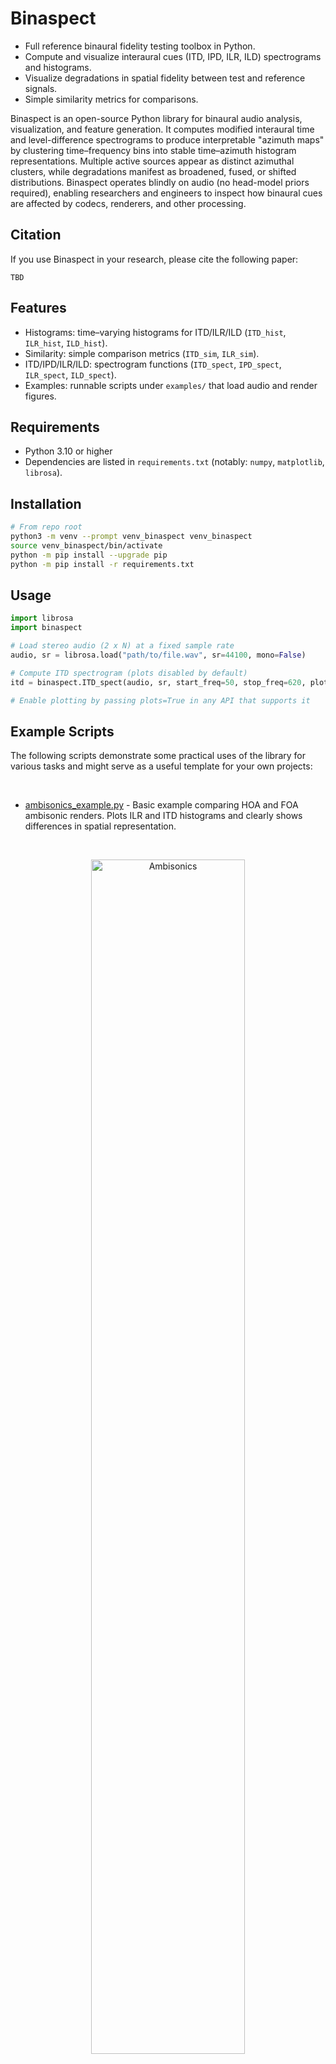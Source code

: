# Binaspect

- Full reference binaural fidelity testing toolbox in Python.
- Compute and visualize interaural cues (ITD, IPD, ILR, ILD) spectrograms and histograms.
- Visualize degradations in spatial fidelity between test and reference signals.
- Simple similarity metrics for comparisons.

Binaspect is an open-source Python library for binaural audio analysis, visualization, and feature generation. It computes modified interaural time and level-difference spectrograms to produce interpretable "azimuth maps" by clustering time–frequency bins into stable time–azimuth histogram representations. Multiple active sources appear as distinct azimuthal clusters, while degradations manifest as broadened, fused, or shifted distributions. Binaspect operates blindly on audio (no head-model priors required), enabling researchers and engineers to inspect how binaural cues are affected by codecs, renderers, and other processing.

## Citation
If you use Binaspect in your research, please cite the following paper:

```
TBD
```

## Features

- Histograms: time–varying histograms for ITD/ILR/ILD (`ITD_hist`, `ILR_hist`, `ILD_hist`).
- Similarity: simple comparison metrics (`ITD_sim`, `ILR_sim`).
- ITD/IPD/ILR/ILD: spectrogram functions (`ITD_spect`, `IPD_spect`, `ILR_spect`, `ILD_spect`).
- Examples: runnable scripts under `examples/` that load audio and render figures.

## Requirements

- Python 3.10 or higher
- Dependencies are listed in `requirements.txt` (notably: `numpy`, `matplotlib`, `librosa`).

## Installation

```bash
# From repo root
python3 -m venv --prompt venv_binaspect venv_binaspect
source venv_binaspect/bin/activate
python -m pip install --upgrade pip
python -m pip install -r requirements.txt
```

## Usage

```python
import librosa
import binaspect

# Load stereo audio (2 x N) at a fixed sample rate
audio, sr = librosa.load("path/to/file.wav", sr=44100, mono=False)

# Compute ITD spectrogram (plots disabled by default)
itd = binaspect.ITD_spect(audio, sr, start_freq=50, stop_freq=620, plots=False)

# Enable plotting by passing plots=True in any API that supports it
```

## Example Scripts
The following scripts demonstrate some practical uses of the library for various tasks and might serve as a useful template for your own projects:


<br>

- [ambisonics_example.py](examples/ambisonics_example.py) - Basic example comparing HOA and FOA ambisonic renders. Plots ILR and ITD histograms and clearly shows differences in spatial representation.

<br>

<p align="center">
    <img src="images/ambisonics.png" alt="Ambisonics" style="width:70%;" />
</p>

- Reference (HOA): [Download Audio](https://raw.githubusercontent.com/QxLabIreland/Binaspect/main/audio/ambisonic_examples/castanetsRev_dynamic_A0_A360_E30_HOA_REF_rendered.wav)
- Test (FOA): [Download Audio](https://raw.githubusercontent.com/QxLabIreland/Binaspect/main/audio/ambisonic_examples/castanetsRev_dynamic_A0_A360_E30_FOA_REF_rendered.wav)

---
<br>
 
- [codec_example.py](examples/codec_example.py) - Compares lossy codec effects on binaural cues using ILR and ITD histograms and similarity scores.

<br>

<p align="center">
    <img src="images/codec.png" alt="Codec" style="width:70%;" />
</p>

- Opus 512k: [Download Audio](https://raw.githubusercontent.com/QxLabIreland/Binaspect/main/audio/opus_examples/castanets360_opus512k.wav)
- Opus 128k: [Download Audio](https://raw.githubusercontent.com/QxLabIreland/Binaspect/main/audio/opus_examples/castanets360_opus128k.wav)
- Opus 32k: [Download Audio](https://raw.githubusercontent.com/QxLabIreland/Binaspect/main/audio/opus_examples/castanets360_opus32k.wav)

---

<br>

- [downmix_example.py](examples/downmix_example.py) - Examines binaural cue preservation in stereo downmixes from multichannel audio.

<br>

<p align="center">
    <img src="images/downmix.png" alt="Downmix" style="width:70%;" />
</p>

- Rendered 7.1: [Download Audio](https://raw.githubusercontent.com/QxLabIreland/Binaspect/main/audio/downmix_example/2_source_7_1.wav)
- Rendered 5.1: [Download Audio](https://raw.githubusercontent.com/QxLabIreland/Binaspect/main/audio/downmix_example/2_source_5_1.wav)

---

<br>

To run, use: `python -m examples.name_of_example`

## Development

- Library code lives in `binaspect.py` (import-safe; no top-level execution).
- Examples live under `examples/` and handle their own plotting and assets.

## License

See `LICENSE` in the repository root.

## Table of Contents

- [Usage](#usage)
- [Examples](#example-scripts)
- [Development](#development)
- [API Documentation](#api-documentation)
- [License](#license)

## API Documentation

[Back Table of Contents](#table-of-contents)
## ITD_hist
```
ITD_hist(input_file, sr, hist_size=400, start_freq=50, stop_freq=620, normalize=True, energyweighting=True, plots=False)
```

**Description**: Builds time-varying histograms of ITD values across the selected band; can normalize per-frame and weight by energy.

**Parameters**:

- `input_file` (numpy array, shape `(2, N)`): Stereo signal.
- `sr` (int): Sample rate in Hz.
- `hist_size` (int): Number of delay bins (default 400).
- `start_freq` (float|int): Start frequency in Hz (typ. 50).
- `stop_freq` (float|int): Stop frequency in Hz (typ. 620).
- `normalize` (bool): Normalize each frame histogram to [0, 1] when max > 0.
- `energyweighting` (bool): Weight counts by magnitude.
- `plots` (bool): If True, render a figure.

**Usage Example**:
```python
itd_hist = ITD_hist(audio, 44100, hist_size=400, plots=False)
```

[Back Table of Contents](#table-of-contents)
## ILR_hist
```
ILR_hist(input_file, sr, hist_size=400, start_freq=1700, stop_freq=4600, normalize=True, energyweighting=True, plots=False)
```

**Description**: Time-varying histograms of ILR values in [-1, 1], emphasizing peaks; frequency band defaults target directional cues.

**Parameters**:

- `input_file` (numpy array, shape `(2, N)`): Stereo signal.
- `sr` (int): Sample rate in Hz.
- `hist_size` (int): Number of level bins (default 400).
- `start_freq` (float|int): Start frequency in Hz (typ. 1700).
- `stop_freq` (float|int): Stop frequency in Hz (typ. 4600).
- `normalize` (bool): Normalize per-frame histogram.
- `energyweighting` (bool): Weight counts by magnitude.
- `plots` (bool): If True, render a figure.

**Usage Example**:
```python
ilr_hist = ILR_hist(audio, 44100, hist_size=400)
```

[Back Table of Contents](#table-of-contents)
## ILD_hist
```
ILD_hist(input_file, sr, hist_size=400, start_freq=1700, stop_freq=4600, dB_range=24, normalize=True, energyweighting=True, plots=False)
```

**Description**: Time-varying histograms of ILD (dB) within a high-frequency band; `dB_range` controls labeling in example plots.

**Parameters**:

- `input_file` (numpy array, shape `(2, N)`): Stereo signal.
- `sr` (int): Sample rate in Hz.
- `hist_size` (int): Number of dB bins (default 400).
- `start_freq` (float|int): Start frequency in Hz (typ. 1700).
- `stop_freq` (float|int): Stop frequency in Hz (typ. 4600).
- `dB_range` (float|int): Plot label range, in dB (default 24).
- `normalize` (bool): Normalize per-frame histogram.
- `energyweighting` (bool): Weight counts by magnitude.
- `plots` (bool): If True, render a figure.

**Usage Example**:
```python
ild_hist = ILD_hist(audio, 44100, hist_size=400, dB_range=24)
```

[Back Table of Contents](#table-of-contents)
## ITD_sim
```
ITD_sim(ref, test, sr, mode='signed', plots=False)
```

**Description**: Basic objective similarity score between ITD spectrograms; `mode` ('signed'|'unsigned') affects scaling. In 'signed' mode, score ranges [-1, 1]; in 'unsigned' mode, [0, 1]. In signed mode, a score of 1 means perfect match, -1 means perfect inverse. For example if the test signal has a source at 90 degrees but the reference is at -90 degrees, the score would be -1. In unsigned mode, the same condition would result in a score of 0.

**Parameters**:

- `ref` (numpy array, shape `(2, N)`): Reference stereo signal.
- `test` (numpy array, shape `(2, N)`): Test stereo signal.
- `sr` (int): Sample rate in Hz.
- `mode` (str): 'signed' or 'unsigned' (default 'signed').
- `plots` (bool): If True, render diagnostic figures.

**Usage Example**:
```python
score = ITD_sim(ref, test, 44100, mode='unsigned')
```

[Back Table of Contents](#table-of-contents)
## ILR_sim
```
ILR_sim(ref, test, sr, mode='signed', plots=False)
```

**Description**: Similarity score between ILR spectrograms; usage mirrors `ITD_sim`.

**Parameters**:

- `ref` (numpy array, shape `(2, N)`): Reference stereo signal.
- `test` (numpy array, shape `(2, N)`): Test stereo signal.
- `sr` (int): Sample rate in Hz.
- `mode` (str): 'signed' or 'unsigned' (default 'signed').
- `plots` (bool): If True, render diagnostic figures.

**Usage Example**:
```python
score = ILR_sim(ref, test, 44100)
```

[Back Table of Contents](#table-of-contents)
## ILR_spect_diff
```
ILR_spect_diff(ref, test, sr, title="", plots=False)
```

**Description**: Compares ILR spectrograms of `ref` and `test`, summarizing magnitude of differences over time; optional plotting visualizes histograms and timelines.

**Parameters**:

- `ref` (numpy array, shape `(2, N)`): Reference stereo signal.
- `test` (numpy array, shape `(2, N)`): Test stereo signal.
- `sr` (int): Sample rate in Hz.
- `title` (str): Plot title text.
- `plots` (bool): If True, render figures.

**Usage Example**:
```python
mean_diff, max_diff = ILR_spect_diff(ref, test, 44100, plots=True)
```

[Back Table of Contents](#table-of-contents)
## ITD_spect_diff
```
ITD_spect_diff(ref, test, sr, title="", plots=False)
```

**Description**: Compares ITD spectrograms of `ref` and `test`; reports mean angular shift (degrees) and mean ITD shift (seconds) across time.

**Parameters**:

- `ref` (numpy array, shape `(2, N)`): Reference stereo signal.
- `test` (numpy array, shape `(2, N)`): Test stereo signal.
- `sr` (int): Sample rate in Hz.
- `title` (str): Plot title text.
- `plots` (bool): If True, render figures.

**Usage Example**:
```python
angle_deg, itd_s = ITD_spect_diff(ref, test, 44100, plots=True)
```

[Back Table of Contents](#table-of-contents)
## ITD_spect
```
ITD_spect(input_file, sr, start_freq=50, stop_freq=620, plots=False)
```

**Description**: Computes the interaural time difference (ITD) spectrogram between left/right channels over a frequency band. Returns per-frequency-bin delays (seconds) across time.

**Parameters**:

- `input_file` (numpy array, shape `(2, N)`): Stereo signal [left, right].
- `sr` (int): Sample rate in Hz.
- `start_freq` (float|int): Start frequency (Hz), 0 ≤ `start_freq` < `stop_freq` ≤ `sr/2`.
- `stop_freq` (float|int): Stop frequency (Hz), 0 < `stop_freq` ≤ `sr/2`.
- `plots` (bool): If True, render a figure.

**Usage Example**:
```python
itd = ITD_spect(audio, 44100, 50, 620, plots=False)
```

[Back Table of Contents](#table-of-contents)
## IPD_spect
```
IPD_spect(input_file, sr, start_freq=50, stop_freq=620, wrapped=False, plots=False)
```

**Description**: Computes the interaural phase difference (IPD) spectrogram. When `wrapped=True`, phases are wrapped to [-π, π].

**Parameters**:

- `input_file` (numpy array, shape `(2, N)`): Stereo signal.
- `sr` (int): Sample rate in Hz.
- `start_freq` (float|int): Start frequency (Hz), 0 ≤ `start_freq` < `stop_freq` ≤ `sr/2`.
- `stop_freq` (float|int): Stop frequency (Hz), 0 < `stop_freq` ≤ `sr/2`.
- `wrapped` (bool): Wrap phase to [-π, π] if True.
- `plots` (bool): If True, render a figure.

**Usage Example**:
```python
ipd = IPD_spect(audio, 44100, 50, 620, wrapped=True)
```

[Back Table of Contents](#table-of-contents)
## ILR_spect
```
ILR_spect(input_file, sr, start_freq=1700, stop_freq=4600, plots=False)
```

**Description**: Computes interaural level ratio (ILR) spectrogram (right/left magnitude) mapped to [-1, 1] to emphasize directionality;

**Parameters**:

- `input_file` (numpy array, shape `(2, N)`): Stereo signal.
- `sr` (int): Sample rate in Hz.
- `start_freq` (float|int): Start frequency in Hz (typ. 1700).
- `stop_freq` (float|int): Stop frequency in Hz (typ. 4600).
- `plots` (bool): If True, render a figure.

**Usage Example**:
```python
ilr = ILR_spect(audio, 44100, 1700, 4600)
```

[Back Table of Contents](#table-of-contents)
## ILD_spect
```
ILD_spect(input_file, sr, start_freq=1700, stop_freq=4600, plots=False)
```

**Description**: Computes interaural level difference (ILD) spectrogram in dB, using 20·log10(R/L) with a sign convention; masks divide-by-zero as finite.

**Parameters**:

- `input_file` (numpy array, shape `(2, N)`): Stereo signal.
- `sr` (int): Sample rate in Hz.
- `start_freq` (float|int): Start frequency in Hz (typ. 1700).
- `stop_freq` (float|int): Stop frequency in Hz (typ. 4600).
- `plots` (bool): If True, render a figure.

**Usage Example**:
```python
ild = ILD_spect(audio, 44100, 1700, 4600)
```

